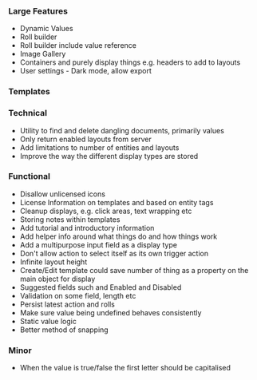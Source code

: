 ### Large Features

- Dynamic Values
- Roll builder
- Roll builder include value reference
- Image Gallery
- Containers and purely display things e.g. headers to add to layouts
- User settings - Dark mode, allow export

### Templates

### Technical

- Utility to find and delete dangling documents, primarily values
- Only return enabled layouts from server
- Add limitations to number of entities and layouts
- Improve the way the different display types are stored

### Functional

- Disallow unlicensed icons
- License Information on templates and based on entity tags
- Cleanup displays, e.g. click areas, text wrapping etc
- Storing notes within templates
- Add tutorial and introductory information
- Add helper info around what things do and how things work
- Add a multipurpose input field as a display type
- Don't allow action to select itself as its own trigger action
- Infinite layout height
- Create/Edit template could save number of thing as a property on the main object for display
- Suggested fields such and Enabled and Disabled
- Validation on some field, length etc
- Persist latest action and rolls
- Make sure value being undefined behaves consistently
- Static value logic
- Better method of snapping

### Minor

- When the value is true/false the first letter should be capitalised
